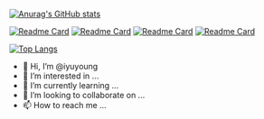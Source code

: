 [![Anurag's GitHub stats](https://github-readme-stats.vercel.app/api?username=iyuyoung&show_icons=true&hide=contribs,prs&bg_color=121212&title_color=ff2342&icon_color=f85066&text_color=ffffff)](https://github.com/anuraghazra/github-readme-stats)


[![Readme Card](https://github-readme-stats.vercel.app/api/pin/?username=iyuyoung&repo=html_daily&bg_color=121212&title_color=ff2342&icon_color=f85066&text_color=ffffff)](https://github.com/iyuyoung/html_daily.git)
[![Readme Card](https://github-readme-stats.vercel.app/api/pin/?username=iyuyoung&repo=image&bg_color=121212&title_color=ff2342&icon_color=f85066&text_color=ffffff)](https://github.com/iyuyoung/image.git)
[![Readme Card](https://github-readme-stats.vercel.app/api/pin/?username=iyuyoung&repo=vue-admin&bg_color=121212&title_color=ff2342&icon_color=f85066&text_color=ffffff)](https://github.com/iyuyoung/vue-admin.git)
[![Readme Card](https://github-readme-stats.vercel.app/api/pin/?username=iyuyoung&repo=proxy_pool&bg_color=121212&title_color=ff2342&icon_color=f85066&text_color=ffffff)](https://github.com/iyuyoung/proxy_pool.git)

[![Top Langs](https://github-readme-stats.vercel.app/api/top-langs/?username=iyuyoung&bg_color=121212&title_color=ff2342&icon_color=f85066&text_color=ffffff)](https://github.com/anuraghazra/github-readme-stats)


- 👋 Hi, I’m @iyuyoung
- 👀 I’m interested in ...
- 🌱 I’m currently learning ...
- 💞️ I’m looking to collaborate on ...
- 📫 How to reach me ...

<!---
iyuyoung/iyuyoung is a ✨ special ✨ repository because its `README.md` (this file) appears on your GitHub profile.
You can click the Preview link to take a look at your changes.
--->
